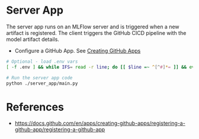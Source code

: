 # Server App

The server app runs on an MLFlow server and is triggered when a new artifact is registered. The client triggers the GitHub CICD pipeline with the model artifact details.

- Configure a GitHub App. See [Creating GitHub Apps](https://docs.github.com/en/apps/creating-github-apps/registering-a-github-app/registering-a-github-app)

```bash
# Optional - load .env vars
[ -f .env ] && while IFS= read -r line; do [[ $line =~ ^[^#]*= ]] && eval "export $line"; done < .env

# Run the server app code
python ./server_app/main.py
```

# References

- https://docs.github.com/en/apps/creating-github-apps/registering-a-github-app/registering-a-github-app
